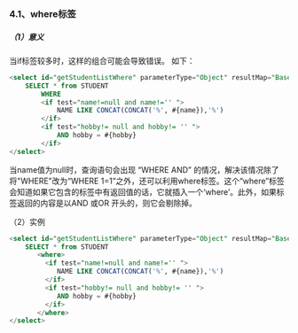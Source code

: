 ### 4.1、where标签

##### （1）意义

当if标签较多时，这样的组合可能会导致错误。 如下：

```sql
<select id="getStudentListWhere" parameterType="Object" resultMap="BaseResultMap">     
    SELECT * from STUDENT      
        WHERE      
        <if test="name!=null and name!='' ">     
            NAME LIKE CONCAT(CONCAT('%', #{name}),'%')      
        </if>     
        <if test="hobby!= null and hobby!= '' ">     
            AND hobby = #{hobby}      
        </if>     
</select>
```

当name值为null时，查询语句会出现 “WHERE AND” 的情况，解决该情况除了将"WHERE"改为“WHERE 1=1”之外，还可以利用where标签。这个“where”标签会知道如果它包含的标签中有返回值的话，它就插入一个‘where’。此外，如果标签返回的内容是以AND 或OR 开头的，则它会剔除掉。

（2）实例

```sql
<select id="getStudentListWhere" parameterType="Object" resultMap="BaseResultMap">     
    SELECT * from STUDENT      
       <where>   
         <if test="name!=null and name!='' ">     
            NAME LIKE CONCAT(CONCAT('%', #{name}),'%')      
         </if>     
         <if test="hobby!= null and hobby!= '' ">     
            AND hobby = #{hobby}      
         </if>  
       </where>        
</select>    
```



